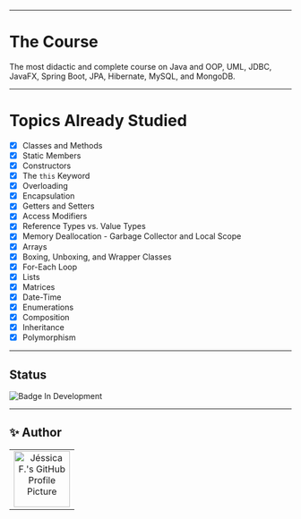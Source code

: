 ___

# The Course

The most didactic and complete course on Java and OOP, UML, JDBC, JavaFX, Spring Boot, JPA, Hibernate, MySQL, and MongoDB.

---

# Topics Already Studied

- [x] Classes and Methods
- [x] Static Members
- [x] Constructors
- [x] The `this` Keyword
- [x] Overloading
- [x] Encapsulation
- [x] Getters and Setters
- [x] Access Modifiers
- [x] Reference Types vs. Value Types
- [x] Memory Deallocation - Garbage Collector and Local Scope
- [x] Arrays
- [x] Boxing, Unboxing, and Wrapper Classes
- [x] For-Each Loop
- [x] Lists
- [x] Matrices
- [x] Date-Time
- [x] Enumerations
- [x] Composition
- [x] Inheritance
- [x] Polymorphism

---

## Status

![Badge In Development](https://img.shields.io/static/v1?label=STATUS&message=IN%20DEVELOPMENT&color=FF69B4&style=for-the-badge)

___

## ✨ Author

<table>
  <tr>
    <td align="center">
      <a href="https://github.com/jessrbl">
        <img src="https://avatars3.githubusercontent.com/jessrbl" width="100px;" alt="Jéssica F.'s GitHub Profile Picture"/><br>
        <sub>

